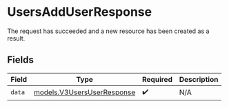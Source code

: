 # UsersAddUserResponse

The request has succeeded and a new resource has been created as a result.


## Fields

| Field                                                          | Type                                                           | Required                                                       | Description                                                    |
| -------------------------------------------------------------- | -------------------------------------------------------------- | -------------------------------------------------------------- | -------------------------------------------------------------- |
| `data`                                                         | [models.V3UsersUserResponse](../models/v3usersuserresponse.md) | :heavy_check_mark:                                             | N/A                                                            |